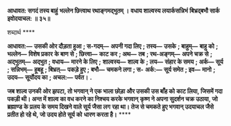**आधावत: सगदं तस्य बाहुं** **भल्लेन छित्त्वाथ रथाङ्गमद्भुतम् ।** **वधाय शाल्वस्य लयार्कसन्निभं** **बिभ्रद्बभौ सार्क इवोदयाचल: ॥ ३५॥** 

शब्दार्थ **** 

**आधावत:—** **उसकी ओर दौड़ता हुआ** **; स-गदम्—** **अपनी गदा लिए** **; तस्य—** **उसके** **; बाहुम्—** **बाहु को** **; भल्लेन—** **विशेष प्रकार** **के बाण से** **; छित्त्वा—** **काट कर** **; अथ—** **तब** **; रथ-अङ्गम्—** **अपने चक्र से** **; अद्भुतम्—** **अद्भुत** **; वधाय—** **मारने के लिए** **;** **शाल्वस्य—** **शाल्व के** **; लय—** **संहार के समय** **; अर्क—** **सूर्य** **; सन्निभम्—** **हूबहू** **; बिभ्रत्—** **पकड़े हुए** **; बभौ—** **चमकने लगा** **; स-** **अर्क:—** **सूर्य समेत** **; इव—** **मानो** **; उदय—** **सूर्योदय का** **; अचल:—** **पर्वत।** **.** 

**जब शाल्व उनकी ओर झपटा, तो भगवान् ने एक भाला छोड़ा और उसकी उस बाँह को** **काट लिया, जिसमें गदा पकड़ी थी। अन्त में शाल्व का वध करने का निश्चय करके भगवान्** **कृष्ण ने अपना सुदर्शन चक्र उठाया, जो ब्रह्माण्ड के प्रलय के समय दिखने वाले सूर्य जैसा लग** **रहा था। तेज से चमकते हुए भगवान् उदयाचल जैसे प्रतीत हो रहे थे, जो उदय होते सूर्य को** **धारण करता है।** **** 